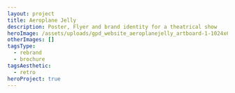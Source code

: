 ```yaml
---
layout: project
title: Aeroplane Jelly
description: Poster, Flyer and brand identity for a theatrical show
heroImage: /assets/uploads/gpd_website_aeroplanejelly_artboard-1-1024x672.jpg
otherImages: []
tagsType:
  - rebrand
  - brochure
tagsAesthetic:
  - retro
heroProject: true
---
```

